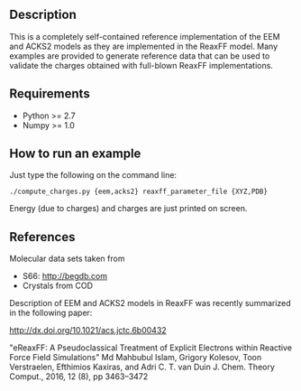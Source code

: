Description
-----------

This is a completely self-contained reference implementation of the EEM and ACKS2 models
as they are implemented in the ReaxFF model. Many examples are provided to generate
reference data that can be used to validate the charges obtained with full-blown ReaxFF
implementations.


Requirements
------------

* Python >= 2.7
* Numpy >= 1.0


How to run an example
---------------------

Just type the following on the command line:

    ./compute_charges.py {eem,acks2} reaxff_parameter_file {XYZ,PDB}

Energy (due to charges) and charges are just printed on screen.


References
----------

Molecular data sets taken from

* S66: http://begdb.com
* Crystals from COD

Description of EEM and ACKS2 models in ReaxFF was recently summarized in the following
paper:

http://dx.doi.org/10.1021/acs.jctc.6b00432

"eReaxFF: A Pseudoclassical Treatment of Explicit Electrons within Reactive Force Field Simulations"
Md Mahbubul Islam, Grigory Kolesov, Toon Verstraelen, Efthimios Kaxiras, and Adri C. T. van Duin
J. Chem. Theory Comput., 2016, 12 (8), pp 3463–3472
